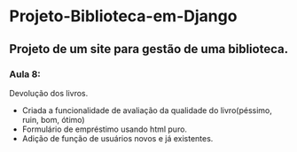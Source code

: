 # Projeto-Biblioteca-em-Django
## Projeto de um site para gestão de uma biblioteca.

### Aula 8:

Devolução dos livros.

- Criada a funcionalidade de avaliação da qualidade do livro(péssimo, ruin, bom, ótimo)
- Formulário de empréstimo usando html puro.
- Adição de função de usuários novos e já existentes.
